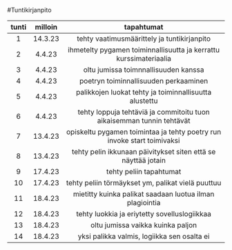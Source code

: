 #Tuntikirjanpito

|tunti|milloin|tapahtumat|
|:---:|:-----:|:--------:|
|1    |14.3.23| tehty vaatimusmäärittely ja tuntikirjanpito|
|2    |4.4.23| ihmetelty pygamen toiminnallisuutta ja kerrattu kurssimateriaalia|
|3    |4.4.23| oltu jumissa toimnnallisuuden kanssa|
|4    |4.4.23| poetryn toiminnallisuuden perkaaminen|
|5    |4.4.23| palikkojen luokat tehty ja toiminnallisuutta alustettu|
|6    |4.4.23| tehty loppuja tehtäviä ja commitoitu tuon aikaisemman tunnin tehtävät |
|7    |13.4.23| opiskeltu pygamen toimintaa ja tehty poetry run invoke start toimivaksi |
|8    |13.4.23| tehty pelin ikkunaan päivitykset siten että se näyttää jotain |
|9    |17.4.23| tehty peliin tapahtumat |
|10   |17.4.23| tehty peliin törmäykset ym, palikat vielä puuttuu |
|11   |18.4.23| mietitty kuinka palikat saadaan luotua ilman plagiointia |
|12   |18.4.23| tehty luokkia ja eriytetty sovelluslogiikkaa |
|13   |18.4.23| oltu jumissa vaikka kuinka paljon |
|14   |18.4.23| yksi palikka valmis, logiikka sen osalta ei |
